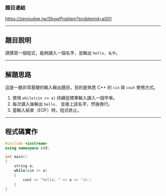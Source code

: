 ### 題目連結  
https://zerojudge.tw/ShowProblem?problemid=a001

---

## 題目說明  

請撰寫一個程式，能夠讀入一個名字，並輸出 `hello, 名字`。

---

## 解題思路  

這是一題非常基礎的輸入輸出題目，目的是熟悉 C++ 的 `cin` 與 `cout` 使用方式。

1. 使用 `while(cin >> a)` 持續從標準輸入讀入一個字串。
2. 每次讀入後輸出 `hello, ` 並接上該名字，然後換行。
3. 當輸入結束（EOF）時，程式終止。

---

## 程式碼實作  

```cpp
#include <iostream>
using namespace std;

int main()
{
    string a;
    while(cin >> a)
    {
        cout << "hello, " << a << '\n';
    }
}
